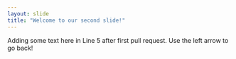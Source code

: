 ```yaml
---
layout: slide
title: "Welcome to our second slide!"
---
```

Adding some text here in Line 5 after first pull request.
Use the left arrow to go back!